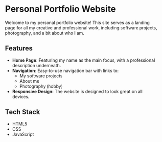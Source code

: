 # Personal Portfolio Website

Welcome to my personal portfolio website! This site serves as a landing page for all my creative and professional work, including software projects, photography, and a bit about who I am.

## Features

- **Home Page**: Featuring my name as the main focus, with a professional description underneath.
- **Navigation**: Easy-to-use navigation bar with links to:
  - My software projects
  - About me
  - Photography (hobby)
- **Responsive Design**: The website is designed to look great on all devices.

## Tech Stack

- HTML5
- CSS
- JavaScript
